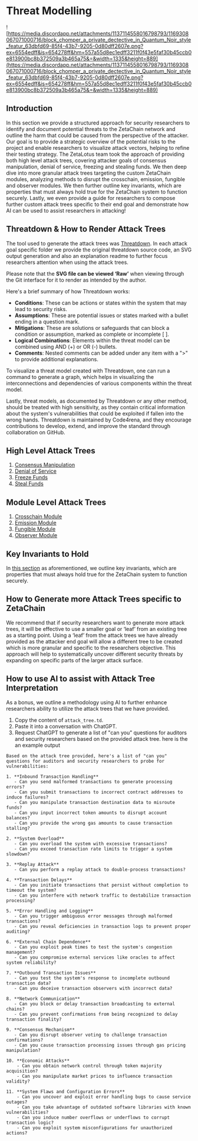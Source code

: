 # Threat Modelling

![https://media.discordapp.net/attachments/1137114558016798793/1169308067071000716/block_chomper_a_private_dectective_in_Quantum_Noir_style_featur_63dbfd69-85f4-43b7-9205-0d80dff2607e.png?ex=6554edff&is=654278ff&hm=557a55d8ec1edff3211f0f43e5faf30b45ccb0e813900bc8b372509a3b465a75&=&width=1335&height=889](https://media.discordapp.net/attachments/1137114558016798793/1169308067071000716/block_chomper_a_private_dectective_in_Quantum_Noir_style_featur_63dbfd69-85f4-43b7-9205-0d80dff2607e.png?ex=6554edff&is=654278ff&hm=557a55d8ec1edff3211f0f43e5faf30b45ccb0e813900bc8b372509a3b465a75&=&width=1335&height=889)

## Introduction

In this section we provide a structured approach for security researchers to identify and document potential threats to the ZetaChain network and outline the harm that could be caused from the perspective of the attacker.  Our goal is to provide a strategic overview of the potential risks to the project and enable researchers to visualize attack vectors, helping to refine their testing strategy. The ZetaLotus team took the approach of providing both high level attack trees, covering attacker goals of consensus manipulation, denial of service, freezing and stealing funds. We then deep dive into more granular attack trees targeting the custom ZetaChain modules, analyzing methods to disrupt the crosschain, emission, fungible and observer modules. We then further outline key invariants, which are properties that must always hold true for the ZetaChain system to function securely. Lastly, we even provide a guide for researchers to compose further custom attack trees specific to their end goal and demonstrate how AI can be used to assist researchers in attacking!

## Threatdown & How to Render Attack Trees

The tool used to generate the attack trees was [Threatdown](https://threatdown.xyz/). In each attack goal specific folder we provide the original threatdown source code, an SVG output generation and also an explanation readme to further focus researchers attention when using the attack trees.

Please note that the ********SVG file can be viewed ‘Raw’******** when viewing through the Git interface for it to render as intended by the author. 

Here's a brief summary of how Threatdown works:

- **Conditions**: These can be actions or states within the system that may lead to security risks.
- **Assumptions**: These are potential issues or states marked with a bullet ending in a question mark.
- **Mitigations**: These are solutions or safeguards that can block a condition or assumption, marked as complete or incomplete [ ].
- **Logical Combinations**: Elements within the threat model can be combined using AND (+) or OR (-) bullets.
- **Comments**: Nested comments can be added under any item with a ">" to provide additional explanations.

To visualize a threat model created with Threatdown, one can run a command to generate a graph, which helps in visualizing the interconnections and dependencies of various components within the threat model.

Lastly, threat models, as documented by Threatdown or any other method, should be treated with high sensitivity, as they contain 
critical information about the system's vulnerabilities that could be exploited if fallen into the wrong hands. Threatdown is maintained by 
Code4rena, and they encourage contributions to develop, extend, and improve the standard through collaboration on GitHub.

## High Level Attack Trees

1. [Consensus Manipulation](https://github.com/BlockChomper/threats-zetachain/tree/main/BlockChomper-0xladboy-reentrant/Threat%20Modelling/high_level_threat_modelling/consensus_manipulation)
2. [Denial of Service](https://github.com/BlockChomper/threats-zetachain/tree/main/BlockChomper-0xladboy-reentrant/Threat%20Modelling/high_level_threat_modelling/denial_of_service)
3. [Freeze Funds](https://github.com/BlockChomper/threats-zetachain/tree/main/BlockChomper-0xladboy-reentrant/Threat%20Modelling/high_level_threat_modelling/freeze_funds)
4. [Steal Funds](https://github.com/BlockChomper/threats-zetachain/tree/main/BlockChomper-0xladboy-reentrant/Threat%20Modelling/high_level_threat_modelling/steal_funds)

## Module Level Attack Trees

1. [Crosschain Module](https://github.com/BlockChomper/threats-zetachain/tree/main//BlockChomper-0xladboy-reentrant/Threat%20Modelling/high_level_threat_modelling/consensus_manipulation)
2. [Emission Module](https://github.com/BlockChomper/threats-zetachain/tree/main/BlockChomper-0xladboy-reentrant/Threat%20Modelling/modules_level_threat_modelling/disrupt_emission_module)
3. [Fungible Module](https://github.com/BlockChomper/threats-zetachain/tree/main/BlockChomper-0xladboy-reentrant/Threat%20Modelling/modules_level_threat_modelling/disrupt_fungible_module)
4. [Observer Module](https://github.com/BlockChomper/threats-zetachain/tree/main/BlockChomper-0xladboy-reentrant/Threat%20Modelling/modules_level_threat_modelling/disrupt_oberserver_module)

## Key Invariants to Hold

In [this section](https://github.com/BlockChomper/threats-zetachain/tree/main/BlockChomper-0xladboy-reentrant/Threat%20Modelling/key_invariant) as aforementioned, we outline key invariants, which are properties that must always hold true for the ZetaChain system to function securely. 

## How to Generate more Attack Trees specific to ZetaChain

We recommend that if security researchers want to generate more attack trees, it will be effective to use a smaller goal or ‘leaf’ from an existing tree as a starting point. Using a ‘leaf’ from the attack trees we have already provided as the attacker end goal will allow a different tree to be created which is more granular and specific to the researchers objective. This approach will help to systematically uncover different security threats by expanding on specific parts of the larger attack surface.

## How to use AI to assist with Attack Tree Interpretation

As a bonus, we outline a methodology using AI to further enhance researchers ability to utilize the attack trees that we have provided.

1. Copy the content of `attack_tree.td`.
2. Paste it into a conversation with ChatGPT.
3. Request ChatGPT to generate a list of "can you" questions for auditors and security researchers based on the provided attack tree.
here is the an example output

```
Based on the attack tree provided, here's a list of "can you" questions for auditors and security researchers to probe for vulnerabilities:

1. **Inbound Transaction Handling**
   - Can you send malformed transactions to generate processing errors?
   - Can you submit transactions to incorrect contract addresses to induce failures?
   - Can you manipulate transaction destination data to misroute funds?
   - Can you input incorrect token amounts to disrupt account balances?
   - Can you provide the wrong gas amounts to cause transaction stalling?

2. **System Overload**
   - Can you overload the system with excessive transactions?
   - Can you exceed transaction rate limits to trigger a system slowdown?

3. **Replay Attack**
   - Can you perform a replay attack to double-process transactions?

4. **Transaction Delays**
   - Can you initiate transactions that persist without completion to timeout the system?
   - Can you interfere with network traffic to destabilize transaction processing?

5. **Error Handling and Logging**
   - Can you trigger ambiguous error messages through malformed transactions?
   - Can you reveal deficiencies in transaction logs to prevent proper auditing?

6. **External Chain Dependence**
   - Can you exploit peak times to test the system's congestion management?
   - Can you compromise external services like oracles to affect system reliability?

7. **Outbound Transaction Issues**
   - Can you test the system's response to incomplete outbound transaction data?
   - Can you deceive transaction observers with incorrect data?

8. **Network Communication**
   - Can you block or delay transaction broadcasting to external chains?
   - Can you prevent confirmations from being recognized to delay transaction finality?

9. **Consensus Mechanism**
   - Can you disrupt observer voting to challenge transaction confirmations?
   - Can you cause transaction processing issues through gas pricing manipulation?

10. **Economic Attacks**
    - Can you obtain network control through token majority acquisition?
    - Can you manipulate market prices to influence transaction validity?

11. **System Flaws and Configuration Errors**
    - Can you uncover and exploit error handling bugs to cause service outages?
    - Can you take advantage of outdated software libraries with known vulnerabilities?
    - Can you induce number overflows or underflows to corrupt transaction logic?
    - Can you exploit system misconfigurations for unauthorized actions?
```
